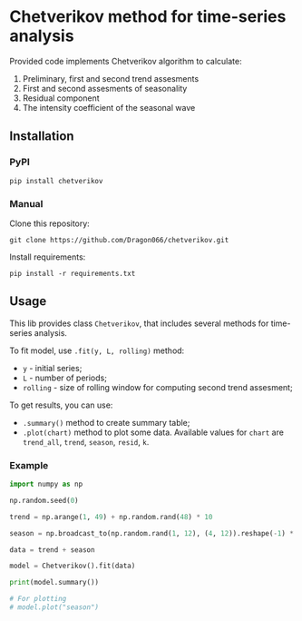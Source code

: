 # Chetverikov method for time-series analysis

Provided code implements Chetverikov algorithm to calculate:

1. Preliminary, first and second trend assesments
2. First and second assesments of seasonality
3. Residual component
4. The intensity coefficient of the seasonal wave

## Installation

### PyPI

    pip install chetverikov

### Manual

Clone this repository:

    git clone https://github.com/Dragon066/chetverikov.git

Install requirements:

    pip install -r requirements.txt

## Usage

This lib provides class `Chetverikov`, that includes several methods for time-series analysis.

To fit model, use `.fit(y, L, rolling)` method:
- `y` - initial series;
- `L` - number of periods;
- `rolling` - size of rolling window for computing second trend assesment;

To get results, you can use:
- `.summary()` method to create summary table;
- `.plot(chart)` method to plot some data. Available values for `chart` are `trend_all`, `trend`, `season`, `resid`, `k`.

### Example

```python
import numpy as np

np.random.seed(0)

trend = np.arange(1, 49) + np.random.rand(48) * 10

season = np.broadcast_to(np.random.rand(1, 12), (4, 12)).reshape(-1) * 10

data = trend + season

model = Chetverikov().fit(data)

print(model.summary())

# For plotting
# model.plot("season")
```
